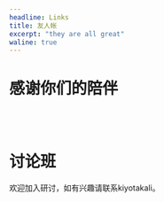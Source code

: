 ```yaml
---
headline: Links
title: 友人帐
excerpt: "they are all great"
waline: true
---
```



# 感谢你们的陪伴


<br />
<br />

<hairy-links 
  :links="[
    {
      name: 'kiyotakali',
      url: 'https://www.kiyotakali.top/',
      image: 'https://avatars.githubusercontent.com/u/112888202?s=400&u=9f72a38463c0dc56f264d5d12a823c17bb14628d&v=4',
      color: '#e9546b',
      desc: '计试李院士',
    },
    {
      name: 'Number-L',
      url: 'https://number-l.github.io/',
      image: 'https://avatars.githubusercontent.com/u/112866466?v=4',
      color: '#87cefa',
      desc: '罗神',
    },
  ]"
/>

# 讨论班

欢迎加入研讨，如有兴趣请联系kiyotakali。

<br />
<br />

<hairy-links 
  :links="[
    {
      name: 'XJTU-dl seminar',
      url: 'https://xjtu-deeplearning-seminar.github.io/dl-discussion/',
      image: 'https://avatars.githubusercontent.com/u/168283007?s=400&v=4',
      color: '#00ff00',
      desc: 'xjtu 深度学习讨论班',
    },
  ]"
/>
